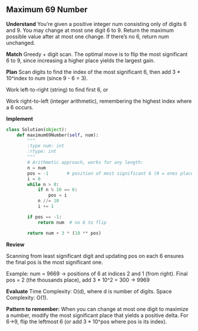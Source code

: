 ## Maximum 69 Number
**Understand**
You’re given a positive integer num consisting only of digits 6 and 9. You may change at most one digit 6 to 9. Return the maximum possible value after at most one change. If there’s no 6, return num unchanged.

**Match**
Greedy + digit scan. The optimal move is to flip the most significant 6 to 9, since increasing a higher place yields the largest gain.

**Plan**
Scan digits to find the index of the most significant 6, then add 3 * 10^index to num (since 9 - 6 = 3).

Work left-to-right (string) to find first 6, or

Work right-to-left (integer arithmetic), remembering the highest index where a 6 occurs.

**Implement**
```py
class Solution(object):
    def maximum69Number(self, num):
        """
        :type num: int
        :rtype: int
        """
        # Arithmetic approach, works for any length:
        n = num
        pos = -1       # position of most significant 6 (0 = ones place)
        i = 0
        while n > 0:
            if n % 10 == 6:
                pos = i
            n //= 10
            i += 1

        if pos == -1:
            return num  # no 6 to flip

        return num + 3 * (10 ** pos)
```

**Review**

Scanning from least significant digit and updating pos on each 6 ensures the final pos is the most significant one.

Example: num = 9669 → positions of 6 at indices 2 and 1 (from right). Final pos = 2 (the thousands place), add 3 * 10^2 = 300 → 9969

**Evaluate**
Time Complexity: O(d), where d is number of digits.
Space Complexity: O(1).

**Pattern to remember:**
When you can change at most one digit to maximize a number, modify the most significant place that yields a positive delta. For 6→9, flip the leftmost 6 (or add 3 * 10^pos where pos is its index).